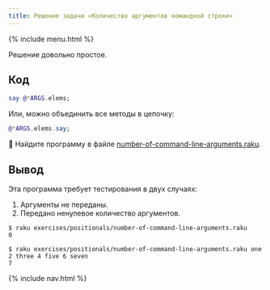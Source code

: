```yaml
---
title: Решение задачи «Количество аргументов командной строки»
---
```


{% include menu.html %}

Решение довольно простое.

## Код

```raku
say @*ARGS.elems;
```

Или, можно объединить все методы в цепочку:

```raku
@*ARGS.elems.say;
```

🦋 Найдите программу в файле [number-of-command-line-arguments.raku](https://github.com/ash/raku-course/blob/master/exercises/positionals/number-of-command-line-arguments.raku).

## Вывод

Эта программа требует тестирования в двух случаях:

1. Аргументы не переданы.
1. Передано ненулевое количество аргументов.

```console
$ raku exercises/positionals/number-of-command-line-arguments.raku
0

$ raku exercises/positionals/number-of-command-line-arguments.raku one 2 three 4 five 6 seven
7
```

{% include nav.html %}